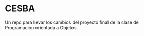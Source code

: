 # CESBA
Un repo para llevar los cambios del proyecto final de la clase de Programación orientada a Objetos.
